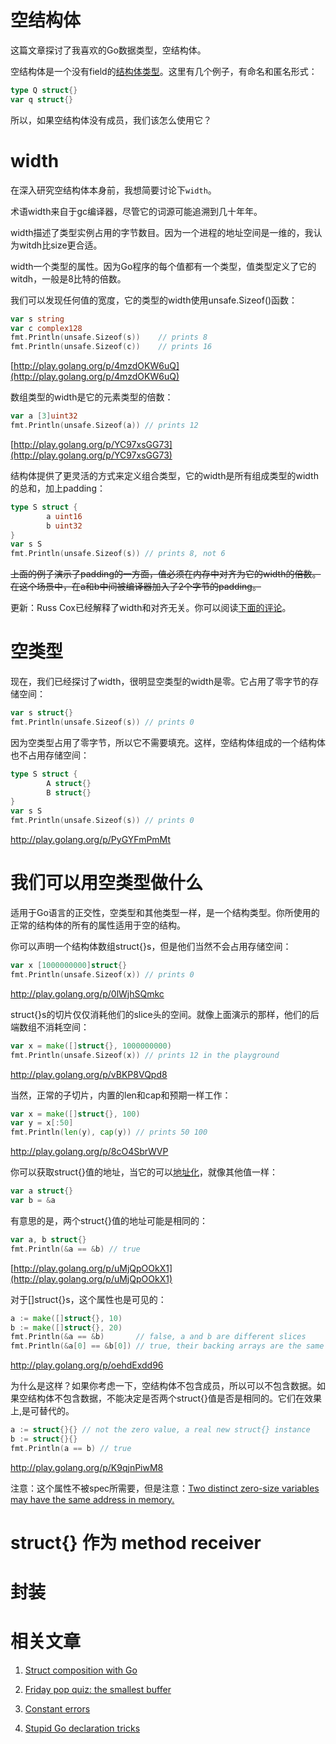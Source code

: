# 空结构体

这篇文章探讨了我喜欢的Go数据类型，空结构体。

空结构体是一个没有field的[结构体类型](http://golang.org/ref/spec#Struct_types)。这里有几个例子，有命名和匿名形式：

```go
type Q struct{}
var q struct{}
```

所以，如果空结构体没有成员，我们该怎么使用它？

# width

在深入研究空结构体本身前，我想简要讨论下`width`。

术语width来自于gc编译器，尽管它的词源可能追溯到几十年年。

width描述了类型实例占用的字节数目。因为一个进程的地址空间是一维的，我认为witdh比size更合适。

width一个类型的属性。因为Go程序的每个值都有一个类型，值类型定义了它的witdh，一般是8比特的倍数。

我们可以发现任何值的宽度，它的类型的width使用unsafe.Sizeof()函数：

```go
var s string
var c complex128
fmt.Println(unsafe.Sizeof(s))    // prints 8
fmt.Println(unsafe.Sizeof(c))    // prints 16
```



[http://play.golang.org/p/4mzdOKW6uQ](http://play.golang.org/p/4mzdOKW6uQ)

数组类型的width是它的元素类型的倍数：

```go
var a [3]uint32
fmt.Println(unsafe.Sizeof(a)) // prints 12
```

[http://play.golang.org/p/YC97xsGG73](http://play.golang.org/p/YC97xsGG73)

结构体提供了更灵活的方式来定义组合类型，它的width是所有组成类型的width的总和，加上padding：

```go
type S struct {
        a uint16
        b uint32
}
var s S
fmt.Println(unsafe.Sizeof(s)) // prints 8, not 6
```

 ~~上面的例子演示了padding的一方面，值必须在内存中对齐为它的width的倍数。在这个场景中，在a和b中间被编译器加入了2个字节的padding。~~

更新：Russ Cox已经解释了width和对齐无关。你可以阅读[下面的评论](http://dave.cheney.net/2014/03/25/the-empty-struct#comment-2815)。

# 空类型

现在，我们已经探讨了width，很明显空类型的width是零。它占用了零字节的存储空间：

```go
var s struct{}
fmt.Println(unsafe.Sizeof(s)) // prints 0
```

因为空类型占用了零字节，所以它不需要填充。这样，空结构体组成的一个结构体也不占用存储空间：

```go
type S struct {
        A struct{}
        B struct{}
}
var s S
fmt.Println(unsafe.Sizeof(s)) // prints 0
```

http://play.golang.org/p/PyGYFmPmMt

# 我们可以用空类型做什么

适用于Go语言的正交性，空类型和其他类型一样，是一个结构类型。你所使用的正常的结构体的所有的属性适用于空的结构。

你可以声明一个结构体数组struct{}s，但是他们当然不会占用存储空间：

```go
var x [1000000000]struct{}
fmt.Println(unsafe.Sizeof(x)) // prints 0
```

http://play.golang.org/p/0lWjhSQmkc

struct{}s的切片仅仅消耗他们的slice头的空间。就像上面演示的那样，他们的后端数组不消耗空间：

```go
var x = make([]struct{}, 1000000000)
fmt.Println(unsafe.Sizeof(x)) // prints 12 in the playground
```

http://play.golang.org/p/vBKP8VQpd8

当然，正常的子切片，内置的len和cap和预期一样工作：

```go
var x = make([]struct{}, 100)
var y = x[:50]
fmt.Println(len(y), cap(y)) // prints 50 100
```

http://play.golang.org/p/8cO4SbrWVP

你可以获取struct{}值的地址，当它的可以[地址化](http://golang.org/ref/spec#Address_operators)，就像其他值一样：

```go
var a struct{}
var b = &a
```

有意思的是，两个struct{}值的地址可能是相同的：

```go
var a, b struct{}
fmt.Println(&a == &b) // true
```

[http://play.golang.org/p/uMjQpOOkX1](http://play.golang.org/p/uMjQpOOkX1)

对于[]struct{}s，这个属性也是可见的：

```go
a := make([]struct{}, 10)
b := make([]struct{}, 20)
fmt.Println(&a == &b)       // false, a and b are different slices
fmt.Println(&a[0] == &b[0]) // true, their backing arrays are the same
```

http://play.golang.org/p/oehdExdd96

为什么是这样？如果你考虑一下，空结构体不包含成员，所以可以不包含数据。如果空结构体不包含数据，不能决定是否两个struct{}值是否是相同的。它们在效果上,是可替代的。

```go
a := struct{}{} // not the zero value, a real new struct{} instance
b := struct{}{}
fmt.Println(a == b) // true
```

http://play.golang.org/p/K9qjnPiwM8

注意：这个属性不被spec所需要，但是注意：[Two distinct zero-size variables may have the same address in memory.](http://golang.org/ref/spec#Size_and_alignment_guarantees)

# struct{} 作为 method receiver

# 封装

# 相关文章

1. [Struct composition with Go](http://dave.cheney.net/2015/05/22/struct-composition-with-go)

2. [Friday pop quiz: the smallest buffer](http://dave.cheney.net/2015/06/05/friday-pop-quiz-the-smallest-buffer)

3. [Constant errors](http://dave.cheney.net/2016/04/07/constant-errors)

4. [Stupid Go declaration tricks](http://dave.cheney.net/2013/11/14/stupid-go-declaration-tricks)

   ​